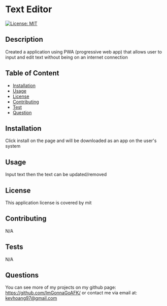 # Text Editor

[![License: MIT](https://img.shields.io/badge/License-MIT-yellow.svg)](https://opensource.org/licenses/MIT)
## Description
Created a application using PWA (progressive web app) that allows user to input and edit text without being on an internet connection

## Table of Content
- [Installation](#installation)
- [Usage](#usage)
- [License](#license)
- [Contributing](#contributing)
- [Test](#tests)
- [Question](#questions)

## Installation
Click install on the page and will be downloaded as an app on the user's system

## Usage
Input text then the text can be updated/removed

## License
This application license is covered by mit

## Contributing
N/A

## Tests
N/A

## Questions
You can see more of my projects on my github page: https://github.com/ImGonnaGoAFK/
or contact me via email at: kevhoang97@gmail.com
